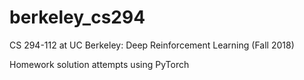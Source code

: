 # berkeley_cs294
CS 294-112 at UC Berkeley: Deep Reinforcement Learning (Fall 2018)

Homework solution attempts using PyTorch